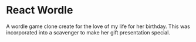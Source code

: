# React Wordle

A wordle game clone create for the love of my life for her birthday. This was incorporated into a scavenger to make her gift presentation special.
